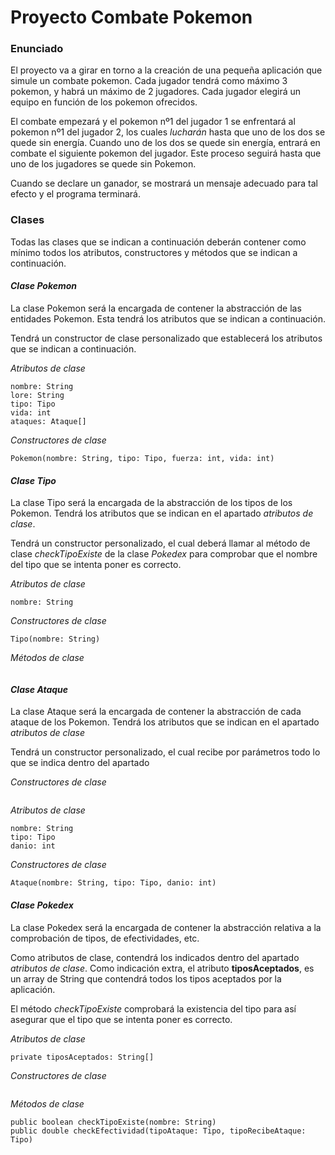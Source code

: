 # Proyecto Combate Pokemon

### Enunciado
El proyecto va a girar en torno a la creación de una pequeña aplicación que simule un combate
pokemon. Cada jugador tendrá como máximo 3 pokemon, y habrá un máximo de 2 jugadores.
Cada jugador elegirá un equipo en función de los pokemon ofrecidos.

El combate empezará y el pokemon nº1 del jugador 1 se enfrentará al pokemon nº1 del jugador 2, los cuales
*lucharán* hasta que uno de los dos se quede sin energía. Cuando uno de los dos se quede sin energía, entrará
en combate el siguiente pokemon del jugador. Este proceso seguirá hasta que uno de los jugadores se quede sin Pokemon.

Cuando se declare un ganador, se mostrará un mensaje adecuado para tal efecto y el programa terminará.

### Clases

Todas las clases que se indican a continuación deberán contener como mínimo todos los atributos, constructores y métodos
que se indican a continuación.

#### *Clase Pokemon*

La clase Pokemon será la encargada de contener la abstracción de las entidades
Pokemon. Esta tendrá los atributos que se indican a continuación.  

Tendrá un constructor de clase personalizado que establecerá los atributos que se indican a continuación.

*Atributos de clase*
```
nombre: String
lore: String
tipo: Tipo
vida: int
ataques: Ataque[]
```

*Constructores de clase*
```
Pokemon(nombre: String, tipo: Tipo, fuerza: int, vida: int)
```

#### *Clase Tipo*

La clase Tipo será la encargada de la abstracción de los tipos 
de los Pokemon. Tendrá los atributos que se indican en el apartado
*atributos de clase*.  

Tendrá un constructor personalizado, el cual deberá
llamar al método de clase *checkTipoExiste* de la clase *Pokedex* para comprobar que
el nombre del tipo que se intenta poner es correcto.

*Atributos de clase*
```
nombre: String
```

*Constructores de clase*
```
Tipo(nombre: String)
```

*Métodos de clase*
```
```

#### *Clase Ataque*

La clase Ataque será la encargada de contener la abstracción de cada ataque de los Pokemon. Tendrá los atributos 
que se indican en el apartado *atributos de clase*

Tendrá un constructor personalizado, el cual recibe por parámetros todo lo que se indica dentro del apartado

*Constructores de clase*
```
```

*Atributos de clase*
```
nombre: String
tipo: Tipo
danio: int
```

*Constructores de clase*
```
Ataque(nombre: String, tipo: Tipo, danio: int)
```

#### *Clase Pokedex*

La clase Pokedex será la encargada de contener la abstracción relativa a la comprobación de tipos, de efectividades, etc.  

Como atributos de clase, contendrá los indicados dentro del apartado *atributos de clase*. Como indicación extra, el atributo
**tiposAceptados**, es un array de String que contendrá todos los tipos aceptados por la aplicación.

El método *checkTipoExiste* comprobará la existencia del tipo para así asegurar que el tipo que se intenta poner es correcto.

*Atributos de clase*  
```
private tiposAceptados: String[]
```

*Constructores de clase*
```
```

*Métodos de clase*
```
public boolean checkTipoExiste(nombre: String)
public double checkEfectividad(tipoAtaque: Tipo, tipoRecibeAtaque: Tipo)
```



